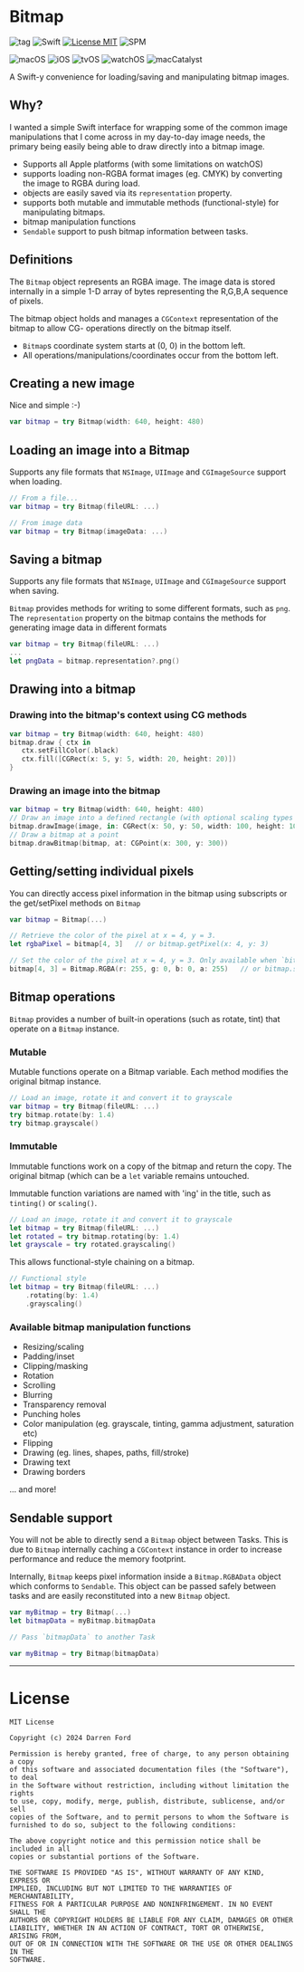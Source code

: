 # Bitmap

![tag](https://img.shields.io/github/v/tag/dagronf/Bitmap)
![Swift](https://img.shields.io/badge/Swift-5.5-orange.svg)
[![License MIT](https://img.shields.io/badge/license-MIT-magenta.svg)](https://github.com/dagronf/Bitmap/blob/master/LICENSE) 
![SPM](https://img.shields.io/badge/spm-compatible-maroon.svg)

![macOS](https://img.shields.io/badge/macOS-10.13+-darkblue)
![iOS](https://img.shields.io/badge/iOS-13+-crimson)
![tvOS](https://img.shields.io/badge/tvOS-13+-forestgreen)
![watchOS](https://img.shields.io/badge/watchOS-6+-indigo)
![macCatalyst](https://img.shields.io/badge/macCatalyst-2+-orangered)

A Swift-y convenience for loading/saving and manipulating bitmap images.

## Why?

I wanted a simple Swift interface for wrapping some of the common image manipulations
that I come across in my day-to-day image needs, the primary being easily being able to draw directly into a
bitmap image.

* Supports all Apple platforms (with some limitations on watchOS)
* supports loading non-RGBA format images (eg. CMYK) by converting the image to RGBA during load.
* objects are easily saved via its `representation` property.
* supports both mutable and immutable methods (functional-style) for manipulating bitmaps.
* bitmap manipulation functions
* `Sendable` support to push bitmap information between tasks.

## Definitions

The `Bitmap` object represents an RGBA image. The image data is stored internally in a simple 1-D array of bytes
representing the R,G,B,A sequence of pixels. 

The bitmap object holds and manages a `CGContext` representation of the bitmap to allow CG- operations directly 
on the bitmap itself. 

* `Bitmap`s coordinate system starts at (0, 0) in the bottom left. 
* All operations/manipulations/coordinates occur from the bottom left.

## Creating a new image

Nice and simple :-)

```swift
var bitmap = try Bitmap(width: 640, height: 480)
```

## Loading an image into a Bitmap

Supports any file formats that `NSImage`, `UIImage` and `CGImageSource` support when loading.

```swift
// From a file...
var bitmap = try Bitmap(fileURL: ...)

// From image data
var bitmap = try Bitmap(imageData: ...)
```

## Saving a bitmap

Supports any file formats that `NSImage`, `UIImage` and `CGImageSource` support when saving.

`Bitmap` provides methods for writing to some different formats, such as `png`.
The `representation` property on the bitmap contains the methods for generating
image data in different formats

```swift
var bitmap = try Bitmap(fileURL: ...)
...
let pngData = bitmap.representation?.png()
```

## Drawing into a bitmap

### Drawing into the bitmap's context using CG methods

```swift
var bitmap = try Bitmap(width: 640, height: 480)
bitmap.draw { ctx in
   ctx.setFillColor(.black)
   ctx.fill([CGRect(x: 5, y: 5, width: 20, height: 20)])
}
```

### Drawing an image into the bitmap

```swift
var bitmap = try Bitmap(width: 640, height: 480)
// Draw an image into a defined rectangle (with optional scaling types aspectFit, aspectFill, axes independent)
bitmap.drawImage(image, in: CGRect(x: 50, y: 50, width: 100, height: 100))
// Draw a bitmap at a point
bitmap.drawBitmap(bitmap, at: CGPoint(x: 300, y: 300))
```

## Getting/setting individual pixels

You can directly access pixel information in the bitmap using subscripts or the get/setPixel methods on `Bitmap`

```swift
var bitmap = Bitmap(...)

// Retrieve the color of the pixel at x = 4, y = 3.
let rgbaPixel = bitmap[4, 3]   // or bitmap.getPixel(x: 4, y: 3)

// Set the color of the pixel at x = 4, y = 3. Only available when `bitmap` is mutable
bitmap[4, 3] = Bitmap.RGBA(r: 255, g: 0, b: 0, a: 255)   // or bitmap.setPixel(x: 4, y: 3, ...)
```

## Bitmap operations

`Bitmap` provides a number of built-in operations (such as rotate, tint) that operate on a `Bitmap` instance. 

### Mutable

Mutable functions operate on a Bitmap variable. Each method modifies the original bitmap instance.

```swift
// Load an image, rotate it and convert it to grayscale
var bitmap = try Bitmap(fileURL: ...)
try bitmap.rotate(by: 1.4)
try bitmap.grayscale()
```

### Immutable

Immutable functions work on a copy of the bitmap and return the copy. The original bitmap (which can be a `let` variable
remains untouched.

Immutable function variations are named with 'ing' in the title, such as `tinting()` or `scaling()`.

```swift
// Load an image, rotate it and convert it to grayscale
let bitmap = try Bitmap(fileURL: ...)
let rotated = try bitmap.rotating(by: 1.4)
let grayscale = try rotated.grayscaling()
```

This allows functional-style chaining on a bitmap.

```swift
// Functional style
let bitmap = try Bitmap(fileURL: ...)
	.rotating(by: 1.4)
	.grayscaling()
```

### Available bitmap manipulation functions

* Resizing/scaling
* Padding/inset
* Clipping/masking
* Rotation
* Scrolling
* Blurring
* Transparency removal
* Punching holes
* Color manipulation (eg. grayscale, tinting, gamma adjustment, saturation etc)
* Flipping
* Drawing (eg. lines, shapes, paths, fill/stroke)
* Drawing text
* Drawing borders

… and more!

## Sendable support

You will not be able to directly send a `Bitmap` object between Tasks.
This is due to `Bitmap` internally caching a `CGContext` instance in order to increase performance and 
reduce the memory footprint.

Internally, `Bitmap` keeps pixel information inside a `Bitmap.RGBAData` object which conforms to `Sendable`. 
This object can be passed safely between tasks and are easily reconstituted into a new `Bitmap` object.

```swift
var myBitmap = try Bitmap(...)
let bitmapData = myBitmap.bitmapData

// Pass `bitmapData` to another Task

var myBitmap = try Bitmap(bitmapData)
```

--------

# License

```
MIT License

Copyright (c) 2024 Darren Ford

Permission is hereby granted, free of charge, to any person obtaining a copy
of this software and associated documentation files (the "Software"), to deal
in the Software without restriction, including without limitation the rights
to use, copy, modify, merge, publish, distribute, sublicense, and/or sell
copies of the Software, and to permit persons to whom the Software is
furnished to do so, subject to the following conditions:

The above copyright notice and this permission notice shall be included in all
copies or substantial portions of the Software.

THE SOFTWARE IS PROVIDED "AS IS", WITHOUT WARRANTY OF ANY KIND, EXPRESS OR
IMPLIED, INCLUDING BUT NOT LIMITED TO THE WARRANTIES OF MERCHANTABILITY,
FITNESS FOR A PARTICULAR PURPOSE AND NONINFRINGEMENT. IN NO EVENT SHALL THE
AUTHORS OR COPYRIGHT HOLDERS BE LIABLE FOR ANY CLAIM, DAMAGES OR OTHER
LIABILITY, WHETHER IN AN ACTION OF CONTRACT, TORT OR OTHERWISE, ARISING FROM,
OUT OF OR IN CONNECTION WITH THE SOFTWARE OR THE USE OR OTHER DEALINGS IN THE
SOFTWARE.
```
